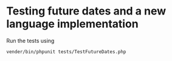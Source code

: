 # Testing future dates and a new language implementation

Run the tests using
```
vender/bin/phpunit tests/TestFutureDates.php
```